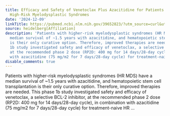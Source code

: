 ```yaml
---
title: Efficacy and Safety of Venetoclax Plus Azacitidine for Patients With Treatment-Naive
  High-Risk Myelodysplastic Syndromes
date: '2024-12-09'
linkTitle: https://pubmed.ncbi.nlm.nih.gov/39652823/?utm_source=curl&utm_medium=rss&utm_campaign=pubmed-2&utm_content=1FakS-2QOkCT8HsMOQP1bCRQ4YzyumYOmxmF0moLsQ3dFB1E9V&fc=20220326224207&ff=20241209184155&v=2.18.0.post9+e462414
source: heidelberg[Affiliation]
description: 'Patients with higher-risk myelodysplastic syndromes (HR MDS) have a
  median survival of ~1.5 years with azacitidine, and hematopoietic stem cell transplantation
  is their only curative option. Therefore, improved therapies are needed. This phase
  1b study investigated safety and efficacy of venetoclax, a selective BCL-2 inhibitor,
  at the recommended phase 2 dose (RP2D: 400 mg for 14 days/28-day cycle), in combination
  with azacitidine (75 mg/m2 for 7 days/28-day cycle) for treatment-naive HR ...'
disable_comments: true
---
```

Patients with higher-risk myelodysplastic syndromes (HR MDS) have a median survival of ~1.5 years with azacitidine, and hematopoietic stem cell transplantation is their only curative option. Therefore, improved therapies are needed. This phase 1b study investigated safety and efficacy of venetoclax, a selective BCL-2 inhibitor, at the recommended phase 2 dose (RP2D: 400 mg for 14 days/28-day cycle), in combination with azacitidine (75 mg/m2 for 7 days/28-day cycle) for treatment-naive HR ...